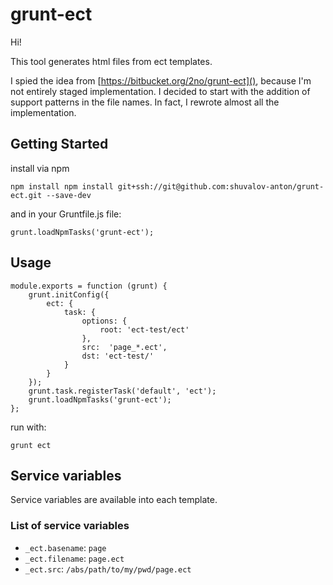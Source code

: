 # grunt-ect

Hi!

This tool generates html files from ect templates.

I spied the idea from [https://bitbucket.org/2no/grunt-ect](), because I'm not entirely staged implementation. 
I decided to start with the addition of support patterns in the file names. In fact, I rewrote almost all the implementation.


## Getting Started

 install via npm

	npm install npm install git+ssh://git@github.com:shuvalov-anton/grunt-ect.git --save-dev

and in your Gruntfile.js file:

	grunt.loadNpmTasks('grunt-ect');

## Usage

	module.exports = function (grunt) {
		grunt.initConfig({
			ect: {
				task: {
					options: {
						root: 'ect-test/ect'
					},
					src:  'page_*.ect',
					dst: 'ect-test/'
				}
			}
		});
		grunt.task.registerTask('default', 'ect');
		grunt.loadNpmTasks('grunt-ect');
	};

run with:

	grunt ect

## Service variables

Service variables are available into each template.
### List of service variables

*	`_ect.basename`: `page`
*	`_ect.filename`: `page.ect`
*	`_ect.src`: `/abs/path/to/my/pwd/page.ect`